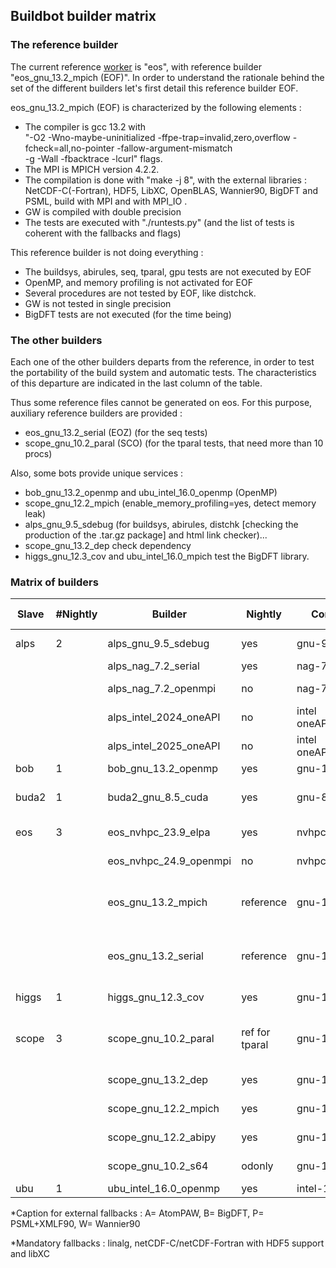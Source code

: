 ## Buildbot builder matrix 

### The reference builder 

The current reference [worker](https://github.com/abinit/abinit_web/blob/main/docs/workers.md) is "eos", with reference builder "eos_gnu_13.2_mpich (EOF)". 
In order to understand the rationale behind the set of the different builders let's first detail this reference builder EOF.

eos_gnu_13.2_mpich (EOF) is characterized by the following elements :
  * The compiler is gcc 13.2 with<br>"-O2 -Wno-maybe-uninitialized -ffpe-trap=invalid,zero,overflow -fcheck=all,no-pointer -fallow-argument-mismatch<br>-g -Wall -fbacktrace -lcurl" flags.
  * The MPI is MPICH version 4.2.2.
  * The compilation is done with "make -j 8", with the external libraries : NetCDF-C(-Fortran), HDF5, LibXC, OpenBLAS, Wannier90, BigDFT and PSML, build with MPI and with MPI_IO .
  * GW is compiled with double precision
  * The tests are executed with "./runtests.py" (and the list of tests is coherent with the fallbacks and flags)

This reference builder is not doing everything :
  * The buildsys, abirules,  seq, tparal, gpu tests are not executed by EOF
  * OpenMP, and memory profiling is not activated for EOF
  * Several procedures are not tested by EOF, like distchck.
  * GW is not tested in single precision
  * BigDFT tests are not executed (for the time being)

### The other builders 

Each one of the other builders departs from the reference, in order to test the portability of the build system and automatic tests.
The characteristics of this departure are indicated in the last column of the table.

Thus some reference files cannot be generated on eos. 
For this purpose, auxiliary reference builders are provided :
  * eos_gnu_13.2_serial (EOZ) (for the seq tests)
  * scope_gnu_10.2_paral (SCO) (for the tparal tests, that need more than 10 procs)

Also, some bots provide unique services :
  * bob_gnu_13.2_openmp and ubu_intel_16.0_openmp (OpenMP)
  * scope_gnu_12.2_mpich (enable_memory_profiling=yes, detect memory leak)
  * alps_gnu_9.5_sdebug (for buildsys, abirules, distchk [checking the production of the .tar.gz package] and html link checker)...
  * scope_gnu_13.2_dep check dependency
  * higgs_gnu_12.3_cov and ubu_intel_16.0_mpich test the BigDFT library.

### Matrix of builders 

| Slave  | #Nightly | Builder                     | Nightly | Compiler     | MPI           | Linear Algebra     | Libs Tested     | Departure from Ref                          |
|--------|---------|------------------------------|---------|--------------|---------------|--------------------|----------------|---------------------------------------------|
| alps   | 2       | alps_gnu_9.5_sdebug          | yes      | gnu-9.5      | mpich-4.2.3   | OpenBLAS<br>fftw3 | ABPW | -fno-frontend-optimize<br>-ffpe-trap=i,z,o |
|        |         | alps_nag_7.2_serial          | yes      | nag-7.2      |               | netlib_3.10.0      | A              | enable-netcdf-default                       |
|        |         | alps_nag_7.2_openmpi         | no       | nag-7.2      | openmpi-4.1.2 | netlib_3.10.0      | A              | enable-netcdf-default                       |
|        |         | alps_intel_2024_oneAPI       | no       | intel<br>oneAPI_2024.2 | intel mpi  | mkl 2024.2 | APW | scalapack ifort 2021.13 |
|        |         | alps_intel_2025_oneAPI       | no       | intel<br>oneAPI_2025.0 | intel mpi  | mkl 2024.2 | APW | scalapack ifx  |
| bob    | 1       | bob_gnu_13.2_openmp          | yes      | gnu-13.2     |               | atlas-3.10         | P              | Fedora39 packages                           |
| buda2  | 1       | buda2_gnu_8.5_cuda           | yes      | gnu-8.5      | openmpi-4.1.3 | mkl-2019.0.1<br>cuda 11.2 | | enable_gpu |
| eos    | 3       | eos_nvhpc_23.9_elpa          | yes      | nvhpc 23.9   | openmpi-4.1.6 | mkl-2023 elpa-2022                   |                | cuda-12                     |
|        |         | eos_nvhpc_24.9_openmpi       | no       | nvhpc 24.9   | openmpi-4.1.6 | mkl-2023            |   |       |    cuda 12.2                                       |
|        |         | eos_gnu_13.2_mpich           | reference  | gnu-13.2   | mpich-4.2.3   | OpenBLAS<br>fftw3 | ABPW | -fcheck=all,no-pointer<br>-ffpe-trap=i,z,o<br>-fallow-argument-mismatch |
|        |         | eos_gnu_13.2_serial          | reference  | gnu-13.2   |               | OpenBLAS<br>fftw3 | ABPW | -fcheck=all,no-pointer<br>-ffpe-trap=i,z,o<br>-fallow-argument-mismatch |
| higgs  | 1       | higgs_gnu_12.3_cov           | yes      | gnu-12.3     | mpich-4.1.2   | mkl 2019           | ABPW           | coverage analysis<br>enable-netcdf-default |
| scope  | 3       | scope_gnu_10.2_paral         | ref for tparal | gnu-10.2 | mpich-3.2 | OpenBLAS | BPW | mpirun -np 2 if max_nprocs allows it<br>enable-netcdf-default GW_SP |
|        |         | scope_gnu_13.2_dep           | yes      | gnu-13.2     | mpich-4.1.2   | OpenBLAS           | PW             | check dependency<br>enable-netcdf-default |
|        |         | scope_gnu_12.2_mpich         | yes      | gnu-12.2     | mpich-4.0.3   | OpenBLAS           | PW             | enable_memory_profiling                    |
|        |         | scope_gnu_12.2_abipy         | yes      | gnu-12.2     | mpich-4.0.3   | OpenBLAS           | PW             | check abipy                                |
|        |         | scope_gnu_10.2_s64           | odonly   | gnu-10.2     | mpich-3.2     | OpenBLAS           | PW             | tutoparal with np=64                       |
| ubu    |  1      | ubu_intel_16.0_openmp        | yes      | intel-16.0   |               | mkl 11.3           | A              | OpenMP / dfti                              |

*Caption for external fallbacks : A= AtomPAW, B= BigDFT, P= PSML+XMLF90, W= Wannier90

*Mandatory fallbacks : linalg, netCDF-C/netCDF-Fortran with HDF5 support and libXC 
